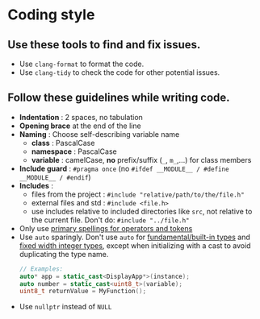 # Coding style

## Use these tools to find and fix issues.

- Use `clang-format` to format the code.
- Use `clang-tidy` to check the code for other potential issues.

## Follow these guidelines while writing code.

- **Indentation** : 2 spaces, no tabulation
- **Opening brace** at the end of the line
- **Naming** : Choose self-describing variable name
  - **class** : PascalCase
  - **namespace** : PascalCase
  - **variable** : camelCase, **no** prefix/suffix (`_`, `m_`,...) for class members
- **Include guard** : `#pragma once` (no `#ifdef __MODULE__ / #define __MODULE__ / #endif`)
- **Includes** :
  - files from the project : `#include "relative/path/to/the/file.h"`
  - external files and std : `#include <file.h>`
  - use includes relative to included directories like `src`, not relative to the current file. Don't do: `#include "../file.h"`
- Only use [primary spellings for operators and tokens](https://en.cppreference.com/w/cpp/language/operator_alternative)
- Use `auto` sparingly. Don't use `auto` for [fundamental/built-in types](https://en.cppreference.com/w/cpp/language/types) and [fixed width integer types](https://en.cppreference.com/w/cpp/types/integer), except when initializing with a cast to avoid duplicating the type name.
  ```c++
  // Examples:
  auto* app = static_cast<DisplayApp*>(instance);
  auto number = static_cast<uint8_t>(variable);
  uint8_t returnValue = MyFunction();
  ```
- Use `nullptr` instead of `NULL`
